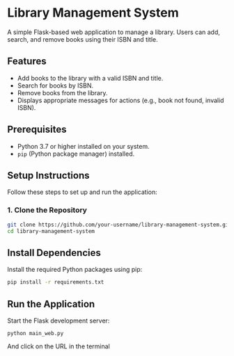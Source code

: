 # Library Management System

A simple Flask-based web application to manage a library. Users can add, search, and remove books using their ISBN and title.

## Features

- Add books to the library with a valid ISBN and title.
- Search for books by ISBN.
- Remove books from the library.
- Displays appropriate messages for actions (e.g., book not found, invalid ISBN).

## Prerequisites

- Python 3.7 or higher installed on your system.
- `pip` (Python package manager) installed.

## Setup Instructions

Follow these steps to set up and run the application:

### 1. Clone the Repository

```bash
git clone https://github.com/your-username/library-management-system.git
cd library-management-system
```
## Install Dependencies

Install the required Python packages using pip:

```bash
pip install -r requirements.txt
```
## Run the Application

Start the Flask development server:
```terminal
python main_web.py
```
And click on the URL in the terminal 
